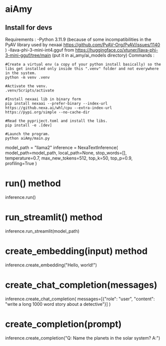 # aiAmy


## Install for devs
Requirements :
-Python 3.11.9 (because of some incompatibilities in the PyAV library used by nexaai https://github.com/PyAV-Org/PyAV/issues/1140 )
-llava-phi-3-mini-int4.gguf from https://huggingface.co/xtuner/llava-phi-3-mini-gguf/tree/main (put it in ai_amy/ai_models directory)
Commands :
```
#Create a virtual env (a copy of your python install basically) so the libs get installed only inside this ".venv" folder and not everywhere in the system.
python -m venv .venv

#Activate the venv.
.venv/Scripts/activate

#Install nexaai lib in binary form
pip install nexaai --prefer-binary --index-url https://github.nexa.ai/whl/cpu --extra-index-url https://pypi.org/simple --no-cache-dir

#Read the pypriject.toml and install the libs.
pip install -e .[dev]

#Launch the program.
python aiAmy/main.py
```

model_path = "llama2"
inference = NexaTextInference(
    model_path=model_path,
    local_path=None,
    stop_words=[],
    temperature=0.7,
    max_new_tokens=512,
    top_k=50,
    top_p=0.9,
    profiling=True
)

# run() method
inference.run()

# run_streamlit() method
inference.run_streamlit(model_path)

# create_embedding(input) method
inference.create_embedding("Hello, world!")

# create_chat_completion(messages)
inference.create_chat_completion(
    messages=[{"role": "user", "content": "write a long 1000 word story about a detective"}]
)

# create_completion(prompt)
inference.create_completion("Q: Name the planets in the solar system? A:")